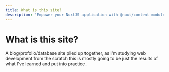 ```yaml
---
title: What is this site?
description: 'Empower your NuxtJS application with @nuxt/content module: write in a content/ directory and fetch your Markdown, JSON, YAML and CSV files through a MongoDB like API, acting as a Git-based Headless CMS.'
---
```

# What is this site?

A blog/profolio/database site piled up together, as I'm studying web development from the scratch this is mostly going to be just the results of what I've learned and put into practice. 